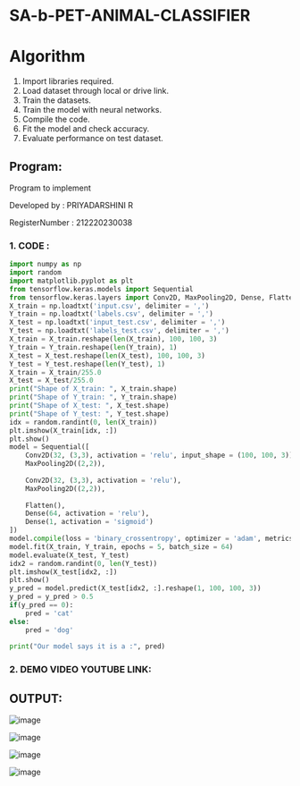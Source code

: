 # SA-b-PET-ANIMAL-CLASSIFIER

# Algorithm
1. Import libraries required.
2. Load dataset through local or drive link.
3. Train the datasets.
4. Train the model with neural networks.
5. Compile the code.
6. Fit the model and check accuracy.
7. Evaluate performance on test dataset.

## Program:

Program to implement 

Developed by   : PRIYADARSHINI R

RegisterNumber :  212220230038


### 1. CODE :

```PYTHON 3
import numpy as np
import random
import matplotlib.pyplot as plt
from tensorflow.keras.models import Sequential
from tensorflow.keras.layers import Conv2D, MaxPooling2D, Dense, Flatten
X_train = np.loadtxt('input.csv', delimiter = ',')
Y_train = np.loadtxt('labels.csv', delimiter = ',')
X_test = np.loadtxt('input_test.csv', delimiter = ',')
Y_test = np.loadtxt('labels_test.csv', delimiter = ',')
X_train = X_train.reshape(len(X_train), 100, 100, 3)
Y_train = Y_train.reshape(len(Y_train), 1)
X_test = X_test.reshape(len(X_test), 100, 100, 3)
Y_test = Y_test.reshape(len(Y_test), 1)
X_train = X_train/255.0
X_test = X_test/255.0
print("Shape of X_train: ", X_train.shape)
print("Shape of Y_train: ", Y_train.shape)
print("Shape of X_test: ", X_test.shape)
print("Shape of Y_test: ", Y_test.shape)
idx = random.randint(0, len(X_train))
plt.imshow(X_train[idx, :])
plt.show()
model = Sequential([
    Conv2D(32, (3,3), activation = 'relu', input_shape = (100, 100, 3)),
    MaxPooling2D((2,2)),
    
    Conv2D(32, (3,3), activation = 'relu'),
    MaxPooling2D((2,2)),
    
    Flatten(),
    Dense(64, activation = 'relu'),
    Dense(1, activation = 'sigmoid')
])
model.compile(loss = 'binary_crossentropy', optimizer = 'adam', metrics = ['accuracy'])
model.fit(X_train, Y_train, epochs = 5, batch_size = 64)
model.evaluate(X_test, Y_test)
idx2 = random.randint(0, len(Y_test))
plt.imshow(X_test[idx2, :])
plt.show()
y_pred = model.predict(X_test[idx2, :].reshape(1, 100, 100, 3))
y_pred = y_pred > 0.5
if(y_pred == 0):
    pred = 'cat'
else:
    pred = 'dog'
    
print("Our model says it is a :", pred)

```

### 2. DEMO VIDEO YOUTUBE LINK:




## OUTPUT:
![image](https://user-images.githubusercontent.com/81132849/173227798-21dedf98-0c2e-4d6f-bca6-7a2368d5dce9.png)

![image](https://user-images.githubusercontent.com/81132849/173227819-ea19d22c-763f-4188-953b-91ce4d45687f.png)

![image](https://user-images.githubusercontent.com/81132849/173227846-3ccdfca0-609e-4831-9025-871c1e8d61f8.png)

![image](https://user-images.githubusercontent.com/81132849/173227872-1041c1fa-1c57-42f1-b419-eb0c333d16fc.png)






